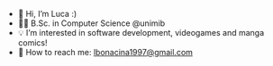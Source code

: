 - 👋 Hi, I’m Luca :)
- 👨‍🎓 B.Sc. in Computer Science @unimib
- 💡 I’m interested in software development, videogames and manga comics!
- 📩 How to reach me: lbonacina1997@gmail.com

<!---
lofidream/lofidream is a ✨ special ✨ repository because its `README.md` (this file) appears on your GitHub profile.
You can click the Preview link to take a look at your changes.
--->
